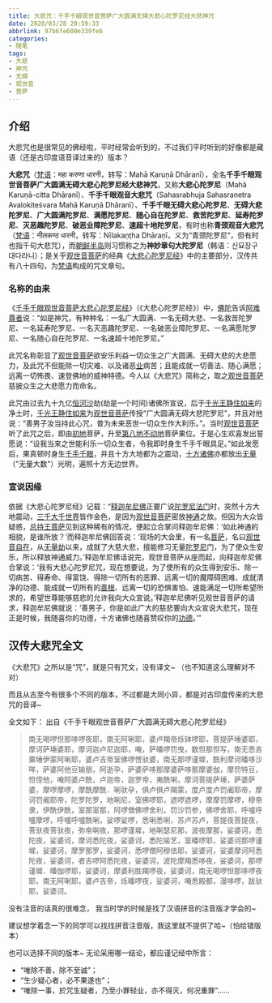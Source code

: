 ```yaml
---
title: 大悲咒：千手千眼观世音菩萨广大圆满无碍大悲心陀罗尼经大悲神咒
date: 2020/03/28 20:59:33
abbrlink: 97b6fe600e339fe6
categories:
- 随笔
tags:
- 大悲
- 神咒
- 无碍
- 观世音
- 菩萨
---
```

## 介绍
大悲咒也是很常见的佛经啦，平时经常会听到的，不过我们平时听到的好像都是藏语（还是古印度语音译过来的）版本？

**大悲咒**（[梵语](https://zh.wikipedia.org/wiki/%E6%A2%B5%E8%AA%9E "梵语")：महा करुणा धारनी，转写：Mahā Karuṇā Dhāranī），全名**千手千眼观世音菩萨广大圆满无碍大悲心陀罗尼经大悲神咒**，又称**大悲心陀罗尼**（Mahā Karuṇā-citta Dhāranī）、**千手千眼观音大悲咒**（Sahasrabhuja Sahasranetra Avalokiteśvara Mahā Karuṇā Dhāranī）、**千手千眼无碍大悲心陀罗尼**、**无碍大悲陀罗尼**、**广大圆满陀罗尼**、**满愿陀罗尼**、**随心自在陀罗尼**、**救苦陀罗尼**、**延寿陀罗尼**、**灭恶趣陀罗尼**、**破恶业障陀罗尼**、**速超十地陀罗尼**，有时也称**青颈观音大悲咒**（[梵语](https://zh.wikipedia.org/wiki/%E6%A2%B5%E8%AA%9E "梵语")：नीलकण्ठ धारनी，转写：Nīlakaṇṭha Dhāraṇī，义为“青颈陀罗尼”，但有时也指千句大悲咒），而[朝鲜半岛](https://zh.wikipedia.org/wiki/%E6%9C%9D%E9%AE%AE%E5%8D%8A%E5%B3%B6 "朝鲜半岛")则习惯称之为**神妙章句大陀罗尼**（韩语：신묘장구대다라니）；是关乎[观世音菩萨](https://zh.wikipedia.org/wiki/%E8%A7%80%E4%B8%96%E9%9F%B3%E8%8F%A9%E8%96%A9 "观世音菩萨")的经典《[大悲心陀罗尼经](https://zh.wikipedia.org/wiki/%E5%A4%A7%E6%82%B2%E5%BF%83%E9%99%80%E7%BE%85%E5%B0%BC%E7%B6%93 "大悲心陀罗尼经")》中的主要部分，汉传共有八十四句，为[梵语](https://zh.wikipedia.org/wiki/%E6%A2%B5%E8%AA%9E "梵语")构成的咒文章句。

### 名称的由来
《[千手千眼观世音菩萨大悲心陀罗尼经](https://zh.wikipedia.org/wiki/%E5%8D%83%E6%89%8B%E5%8D%83%E7%9C%BC%E8%A7%80%E4%B8%96%E9%9F%B3%E8%8F%A9%E8%96%A9%E5%A4%A7%E6%82%B2%E5%BF%83%E9%99%80%E7%BE%85%E5%B0%BC%E7%B6%93 "千手千眼观世音菩萨大悲心陀罗尼经")》（《大悲心陀罗尼经》）中，[佛陀](https://zh.wikipedia.org/wiki/%E4%BD%9B "佛")告诉[阿难尊者](https://zh.wikipedia.org/wiki/%E9%98%BF%E9%9A%BE "阿难")说：“如是神咒，有种种名：一名广大圆满、一名无碍大悲、一名救苦陀罗尼、一名延寿陀罗尼、一名灭恶趣陀罗尼、一名破恶业障陀罗尼、一名满愿陀罗尼、一名随心自在陀罗尼、一名速超十地陀罗尼。”

此咒名称彰显了[观世音菩萨](https://zh.wikipedia.org/wiki/%E8%A7%80%E4%B8%96%E9%9F%B3%E8%8F%A9%E8%96%A9 "观世音菩萨")欲安乐利益一切众生之广大圆满、无碍大悲的大悲愿力，及此咒不但能除一切灾难、以及诸恶[业](https://zh.wikipedia.org/wiki/%E6%A5%AD "业")病苦；且能成就一切善法、随心满愿；远离一切怖畏、速登佛地的威神特德。今人以《大悲咒》简称之，取之[观世音菩萨](https://zh.wikipedia.org/wiki/%E8%A7%80%E4%B8%96%E9%9F%B3%E8%8F%A9%E8%96%A9 "观世音菩萨")慈披众生之大悲愿力而命名。

此咒由过去九十九亿[恒河沙](https://zh.wikipedia.org/wiki/%E6%81%86%E6%B2%B3%E6%B2%99 "恒河沙")劫(劫是一个时间)诸佛所宣说，后于[千光王静住如来](https://zh.wikipedia.org/w/index.php?title=%E5%8D%83%E5%85%89%E7%8E%8B%E9%9D%9C%E4%BD%8F%E5%A6%82%E4%BE%86&action=edit&redlink=1 "千光王静住如来（页面不存在）")的净土时，[千光王静住如来](https://zh.wikipedia.org/w/index.php?title=%E5%8D%83%E5%85%89%E7%8E%8B%E9%9D%9C%E4%BD%8F%E5%A6%82%E4%BE%86&action=edit&redlink=1 "千光王静住如来（页面不存在）")为[观世音菩萨](https://zh.wikipedia.org/wiki/%E8%A7%80%E4%B8%96%E9%9F%B3%E8%8F%A9%E8%96%A9 "观世音菩萨")传授“广大圆满无碍大悲陀罗尼”，并且对他说：“善男子汝当持此心咒，普为未来恶世一切众生作大利乐。”。当时[观世音菩萨](https://zh.wikipedia.org/wiki/%E8%A7%80%E4%B8%96%E9%9F%B3%E8%8F%A9%E8%96%A9 "观世音菩萨")听了此咒之后，即由[初地](https://zh.wikipedia.org/wiki/%E5%8D%81%E5%9C%B0 "十地")菩萨，升至[第八地](https://zh.wikipedia.org/wiki/%E5%8D%81%E5%9C%B0 "十地")[不动地](https://zh.wikipedia.org/wiki/%E5%8D%81%E5%9C%B0 "十地")菩萨果位。于是心生欢喜发出誓愿说：“设我当来之世能利乐一切众生者，令我即时身生千手千眼具足。”如此发愿后，果真顿时身生[千手千眼](https://zh.wikipedia.org/wiki/%E5%8D%83%E6%89%8B%E5%8D%83%E7%9C%BC%E8%A7%80%E4%B8%96%E9%9F%B3%E8%8F%A9%E8%96%A9 "千手千眼观世音菩萨")，并且十方大地都为之震动，[十方诸佛](https://zh.wikipedia.org/wiki/%E5%8D%81%E6%96%B9%E4%BD%9B "十方佛")亦都放出[无量](https://zh.wikipedia.org/wiki/%E7%84%A1%E9%87%8F%E5%A4%A7%E6%95%B8)（"无量大数"）光明，遍照十方无边世界。

### 宣说因缘
依据《大悲心陀罗尼经》记载：“[释迦牟尼佛](https://zh.wikipedia.org/wiki/%E9%87%8B%E8%BF%A6%E7%89%9F%E5%B0%BC%E4%BD%9B "释迦牟尼佛")正要广说[陀罗尼](https://zh.wikipedia.org/wiki/%E9%99%80%E7%BD%97%E5%B0%BC "陀罗尼")[法门](https://zh.wikipedia.org/wiki/%E6%B3%95%E9%96%80 "法门")时，突然十方大地震动，[三千大千世界](https://zh.wikipedia.org/wiki/%E4%B8%89%E5%8D%83%E5%A4%A7%E5%8D%83%E4%B8%96%E7%95%8C "三千大千世界")皆作金色，是因为[观世音菩萨](https://zh.wikipedia.org/wiki/%E8%A7%80%E4%B8%96%E9%9F%B3%E8%8F%A9%E8%96%A9 "观世音菩萨")密放[神通](https://zh.wikipedia.org/wiki/%E7%A5%9E%E9%80%9A "神通")之故。但因为大众皆疑惑，[总持王菩萨](https://zh.wikipedia.org/w/index.php?title=%E7%B8%BD%E6%8C%81%E7%8E%8B%E8%8F%A9%E8%96%A9&action=edit&redlink=1 "总持王菩萨（页面不存在）")见到这种稀有的情况，便起立合掌问释迦牟尼佛：‘如此神通的相貌，是谁所放？’而释迦牟尼佛回答说：‘现场的大会里，有一名[菩萨](https://zh.wikipedia.org/wiki/%E8%8F%A9%E8%96%A9 "菩萨")，名曰[观世音自在](https://zh.wikipedia.org/wiki/%E8%A7%80%E4%B8%96%E9%9F%B3%E8%8F%A9%E8%96%A9 "观世音菩萨")，从[无量劫](https://zh.wikipedia.org/w/index.php?title=%E7%84%A1%E9%87%8F%E5%8A%AB&action=edit&redlink=1 "无量劫（页面不存在）")以来，成就了大慈大悲，擅能修习无量[陀罗尼](https://zh.wikipedia.org/wiki/%E9%99%80%E7%BD%97%E5%B0%BC "陀罗尼")门，为了使众生安乐，所以释放神通威力。’释迦牟尼佛话说完，观世音菩萨从座而起，向释迦牟尼佛合掌说：‘我有大悲心陀罗尼咒，现在想要说，为了使所有的众生得到安乐、除一切病苦、得寿命、得富饶、得除一切所有的恶罪、远离一切的魔障碍困难、成就清净的功德、能成就一切所有的[善根](https://zh.wikipedia.org/wiki/%E5%96%84%E6%A0%B9 "善根")、远离一切的恐惧害怕、速能满足一切所希望所求的，希望世尊能够慈悲的允许我向大众宣说。’释迦牟尼佛听见观世音菩萨的请求，释迦牟尼佛就说：‘善男子，你是如此广大的慈悲要向大众宣说大悲咒，现在正是时候，我随喜你的功德，十方诸佛也随喜赞叹你的[功德](https://zh.wikipedia.org/wiki/%E5%8A%9F%E5%BE%B7 "功德")。’”


## 汉传大悲咒全文
《大悲咒》之所以是“咒”，就是只有咒文，没有译文~ （也不知道这么理解对不对）

而且从古至今有很多个不同的版本，不过都是大同小异，都是对古印度传来的大悲咒的音译~

全文如下：
出自《千手千眼观世音菩萨广大圆满无碍大悲心陀罗尼经》
>南无喝啰怛那哆啰夜耶，南无阿唎耶，婆卢羯帝烁钵啰耶，菩提萨埵婆耶，摩诃萨埵婆耶，摩诃迦卢尼迦耶，唵，萨皤啰罚曳，数怛那怛写，南无悉吉粟埵伊蒙阿唎耶，婆卢吉帝室佛啰愣驮婆，南无那啰谨墀，酰利摩诃皤哆沙咩，萨婆阿他豆输朋，阿逝孕，萨婆萨哆那摩婆萨哆那摩婆伽，摩罚特豆，怛侄他，唵阿婆卢酰，卢迦帝，迦罗帝，夷酰唎，摩诃菩提萨埵，萨婆萨婆，摩啰摩啰，摩酰摩酰．唎驮孕，俱卢俱卢羯蒙，度卢度卢罚阇耶帝，摩诃罚阇耶帝，陀罗陀罗，地唎尼，室佛啰耶，遮啰遮啰，摩摩罚摩啰，穆帝隶，伊酰伊酰，室那室那，阿啰僧佛啰舍利，罚沙罚参，佛啰舍耶，呼嚧呼嚧摩啰，呼嚧呼嚧酰唎，娑啰娑啰，悉唎悉唎，苏卢苏卢，菩提夜菩提夜，菩驮夜菩驮夜，弥帝唎夜，那啰谨墀，地唎瑟尼那，波夜摩那，娑婆诃，悉陀夜，娑婆诃，摩诃悉陀夜，娑婆诃，悉陀喻艺，室皤啰耶，娑婆诃那啰谨墀，娑婆诃，摩罗那罗，娑婆诃，悉啰僧阿穆佉耶，娑婆诃，娑婆摩诃阿悉陀夜，娑婆诃，者吉啰阿悉陀夜，娑婆诃，波陀摩羯悉哆夜，娑婆诃，那啰谨墀．皤伽啰耶，娑婆诃，摩婆利胜羯啰夜，娑婆诃，南无喝啰怛那哆啰夜耶，南无阿唎耶，婆卢吉帝，烁皤啰夜，娑婆诃，唵悉殿都，漫哆啰，跋驮耶，娑婆诃。

没有注音的话真的很难念， 我当时学的时候是找了汉语拼音的注音版才学会的~

建议想学着念一下的同学可以找找拼音注音版，我这里就不提供了哈~（怕给错版本）

也可以选择不同的版本~
无论采用哪一结论，都应谨记经中所言：
- “唯除不善，除不至诚”；
- “生少疑心者，必不果遂也”；
- “唯除一事，於咒生疑者，乃至小罪轻业，亦不得灭，何况重罪”……
